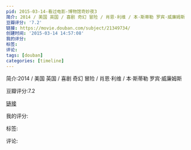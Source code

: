 ```yaml
---
pid: 2015-03-14-看过电影-博物馆奇妙夜3
简介: 2014 / 美国 英国 / 喜剧 奇幻 冒险 / 肖恩·利维 / 本·斯蒂勒 罗宾·威廉姆斯
豆瓣评分: '7.2'
链接: https://movie.douban.com/subject/21349734/
创建时间: '2015-03-14 14:57:08'
我的评分:
标签:
评论:
tags: [douban]
categories: [timeline]
---
```

简介:2014 / 美国 英国 / 喜剧 奇幻 冒险 / 肖恩·利维 / 本·斯蒂勒 罗宾·威廉姆斯

豆瓣评分:7.2

[链接](https://movie.douban.com/subject/21349734/)

我的评分:

标签:

评论:

